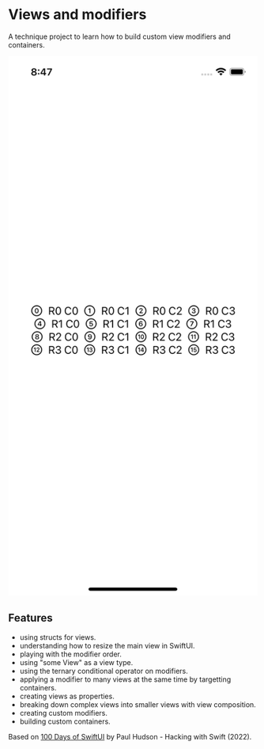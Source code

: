 # Views and modifiers

A technique project to learn how to build custom view modifiers and containers.

<p align="center">
    <img src="screenshot.png" style="width:528px;max-width:100%;">
</p>

## Features

- using structs for views.
- understanding how to resize the main view in SwiftUI.
- playing with the modifier order.
- using "some View" as a view type.
- using the ternary conditional operator on modifiers.
- applying a modifier to many views at the same time by targetting containers.
- creating views as properties.
- breaking down complex views into smaller views with view composition.
- creating custom modifiers.
- building custom containers.

Based on [100 Days of SwiftUI](https://www.hackingwithswift.com/100/swiftui) by Paul Hudson - Hacking with Swift (2022).

